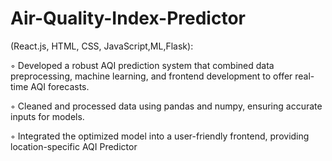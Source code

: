 # Air-Quality-Index-Predictor
(React.js, HTML, CSS, JavaScript,ML,Flask): 

◦ Developed a robust AQI prediction system that combined data preprocessing, machine learning, and
frontend development to offer real-time AQI forecasts.

◦ Cleaned and processed data using pandas and numpy, ensuring accurate inputs for models.

◦ Integrated the optimized model into a user-friendly frontend, providing location-specific AQI Predictor
